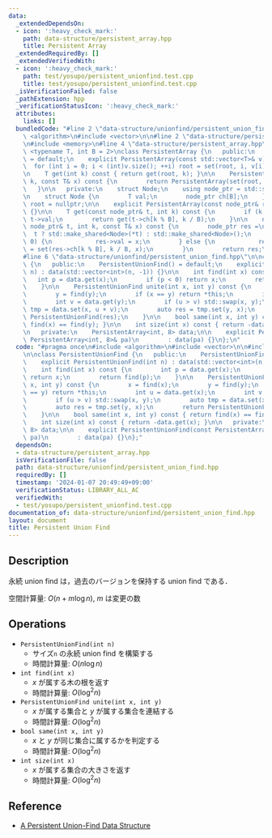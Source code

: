 ```yaml
---
data:
  _extendedDependsOn:
  - icon: ':heavy_check_mark:'
    path: data-structure/persistent_array.hpp
    title: Persistent Array
  _extendedRequiredBy: []
  _extendedVerifiedWith:
  - icon: ':heavy_check_mark:'
    path: test/yosupo/persistent_unionfind.test.cpp
    title: test/yosupo/persistent_unionfind.test.cpp
  _isVerificationFailed: false
  _pathExtension: hpp
  _verificationStatusIcon: ':heavy_check_mark:'
  attributes:
    links: []
  bundledCode: "#line 2 \"data-structure/unionfind/persistent_union_find.hpp\"\n#include\
    \ <algorithm>\n#include <vector>\n\n#line 2 \"data-structure/persistent_array.hpp\"\
    \n#include <memory>\n#line 4 \"data-structure/persistent_array.hpp\"\n\ntemplate\
    \ <typename T, int B = 2>\nclass PersistentArray {\n   public:\n    PersistentArray()\
    \ = default;\n    explicit PersistentArray(const std::vector<T>& v) {\n      \
    \  for (int i = 0; i < (int)v.size(); ++i) root = set(root, i, v[i]);\n    }\n\
    \n    T get(int k) const { return get(root, k); }\n\n    PersistentArray set(int\
    \ k, const T& x) const {\n        return PersistentArray(set(root, k, x));\n \
    \   }\n\n   private:\n    struct Node;\n    using node_ptr = std::shared_ptr<Node>;\n\
    \n    struct Node {\n        T val;\n        node_ptr ch[B];\n    };\n\n    node_ptr\
    \ root = nullptr;\n\n    explicit PersistentArray(const node_ptr& root) : root(root)\
    \ {}\n\n    T get(const node_ptr& t, int k) const {\n        if (k == 0) return\
    \ t->val;\n        return get(t->ch[k % B], k / B);\n    }\n\n    node_ptr set(const\
    \ node_ptr& t, int k, const T& x) const {\n        node_ptr res =\n          \
    \  t ? std::make_shared<Node>(*t) : std::make_shared<Node>();\n        if (k ==\
    \ 0) {\n            res->val = x;\n        } else {\n            res->ch[k % B]\
    \ = set(res->ch[k % B], k / B, x);\n        }\n        return res;\n    }\n};\n\
    #line 6 \"data-structure/unionfind/persistent_union_find.hpp\"\n\nclass PersistentUnionFind\
    \ {\n   public:\n    PersistentUnionFind() = default;\n    explicit PersistentUnionFind(int\
    \ n) : data(std::vector<int>(n, -1)) {}\n\n    int find(int x) const {\n     \
    \   int p = data.get(x);\n        if (p < 0) return x;\n        return find(p);\n\
    \    }\n\n    PersistentUnionFind unite(int x, int y) const {\n        x = find(x);\n\
    \        y = find(y);\n        if (x == y) return *this;\n        int u = data.get(x);\n\
    \        int v = data.get(y);\n        if (u > v) std::swap(x, y);\n        auto\
    \ tmp = data.set(x, u + v);\n        auto res = tmp.set(y, x);\n        return\
    \ PersistentUnionFind(res);\n    }\n\n    bool same(int x, int y) const { return\
    \ find(x) == find(y); }\n\n    int size(int x) const { return -data.get(x); }\n\
    \n   private:\n    PersistentArray<int, 8> data;\n\n    explicit PersistentUnionFind(const\
    \ PersistentArray<int, 8>& pa)\n        : data(pa) {}\n};\n"
  code: "#pragma once\n#include <algorithm>\n#include <vector>\n\n#include \"../persistent_array.hpp\"\
    \n\nclass PersistentUnionFind {\n   public:\n    PersistentUnionFind() = default;\n\
    \    explicit PersistentUnionFind(int n) : data(std::vector<int>(n, -1)) {}\n\n\
    \    int find(int x) const {\n        int p = data.get(x);\n        if (p < 0)\
    \ return x;\n        return find(p);\n    }\n\n    PersistentUnionFind unite(int\
    \ x, int y) const {\n        x = find(x);\n        y = find(y);\n        if (x\
    \ == y) return *this;\n        int u = data.get(x);\n        int v = data.get(y);\n\
    \        if (u > v) std::swap(x, y);\n        auto tmp = data.set(x, u + v);\n\
    \        auto res = tmp.set(y, x);\n        return PersistentUnionFind(res);\n\
    \    }\n\n    bool same(int x, int y) const { return find(x) == find(y); }\n\n\
    \    int size(int x) const { return -data.get(x); }\n\n   private:\n    PersistentArray<int,\
    \ 8> data;\n\n    explicit PersistentUnionFind(const PersistentArray<int, 8>&\
    \ pa)\n        : data(pa) {}\n};"
  dependsOn:
  - data-structure/persistent_array.hpp
  isVerificationFile: false
  path: data-structure/unionfind/persistent_union_find.hpp
  requiredBy: []
  timestamp: '2024-01-07 20:49:49+09:00'
  verificationStatus: LIBRARY_ALL_AC
  verifiedWith:
  - test/yosupo/persistent_unionfind.test.cpp
documentation_of: data-structure/unionfind/persistent_union_find.hpp
layout: document
title: Persistent Union Find
---
```


## Description

永続 union find は，過去のバージョンを保持する union find である．

空間計算量: $O(n + m \log n)$, $m$ は変更の数

## Operations

- `PersistentUnionFind(int n)`
    - サイズ`n` の永続 union find を構築する
    - 時間計算量: $O(n \log n)$
- `int find(int x)`
    - $x$ が属する木の根を返す
    - 時間計算量: $O(\log^2 n)$
- `PersistentUnionFind unite(int x, int y)`
    - $x$ が属する集合と $y$ が属する集合を連結する
    - 時間計算量: $O(\log^2 n)$
- `bool same(int x, int y)`
    - $x$ と $y$ が同じ集合に属するかを判定する
    - 時間計算量: $O(\log^2 n)$
- `int size(int x)`
    - $x$ が属する集合の大きさを返す
    - 時間計算量: $O(\log^2 n)$

## Reference

- [A Persistent Union-Find Data Structure](https://www.lri.fr/~filliatr/ftp/publis/puf-wml07.pdf)
